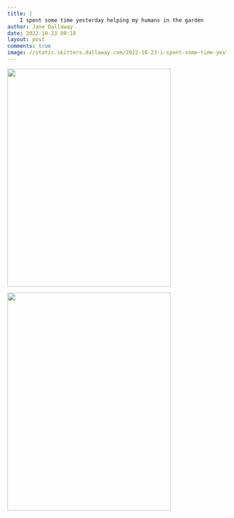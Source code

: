 ```yaml
---
title: |
    I spent some time yesterday helping my humans in the garden
author: Jane Dallaway
date: 2022-10-23 08:18
layout: post
comments: true
image: //static.skitters.dallaway.com/2022-10-23-i-spent-some-time-yesterday-helping-my-humans-in-the-garden-fullsize-0.jpeg
---
```


<a href="//static.skitters.dallaway.com/2022-10-23-i-spent-some-time-yesterday-helping-my-humans-in-the-garden-fullsize-0.jpeg"><img src="//static.skitters.dallaway.com/2022-10-23-i-spent-some-time-yesterday-helping-my-humans-in-the-garden-thumb-0.jpeg" width="375" height="500"></a>

<a href="//static.skitters.dallaway.com/2022-10-23-i-spent-some-time-yesterday-helping-my-humans-in-the-garden-fullsize-1.jpeg"><img src="//static.skitters.dallaway.com/2022-10-23-i-spent-some-time-yesterday-helping-my-humans-in-the-garden-thumb-1.jpeg" width="375" height="500"></a>



